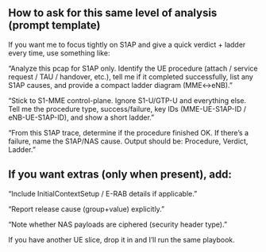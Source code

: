## How to ask for this same level of analysis (prompt template)

If you want me to focus tightly on S1AP and give a quick verdict + ladder every time, use something like:

“Analyze this pcap for S1AP only. Identify the UE procedure (attach / service request / TAU / handover, etc.), tell me if it completed successfully, list any S1AP causes, and provide a compact ladder diagram (MME↔eNB).”

“Stick to S1-MME control-plane. Ignore S1-U/GTP-U and everything else. Tell me the procedure type, success/failure, key IDs (MME-UE-S1AP-ID / eNB-UE-S1AP-ID), and show a short ladder.”

“From this S1AP trace, determine if the procedure finished OK. If there’s a failure, name the S1AP/NAS cause. Output should be: Procedure, Verdict, Ladder.”

## If you want extras (only when present), add:

“Include InitialContextSetup / E-RAB details if applicable.”

“Report release cause (group+value) explicitly.”

“Note whether NAS payloads are ciphered (security header type).”

If you have another UE slice, drop it in and I’ll run the same playbook.